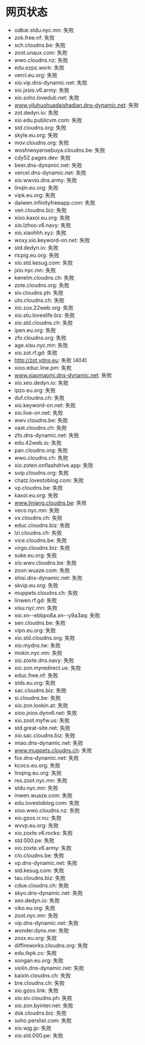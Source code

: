 # 网页状态
- odbar.stdu.nyc.mn: 失败
- zok.free.nf: 失败
- sch.cloudns.be: 失败
- zoot.unaux.com: 失败
- wwo.cloudns.nz: 失败
- edu.ezpz.work: 失败
- vercl.eu.org: 失败
- xio.vip.dns-dynamic.net: 失败
- xio.jxsio.v6.army: 失败
- xio.soho.lovedub.net: 失败
- www.yiluhuohuadaishadian.dns-dynamic.net: 失败
- zot.dedyn.io: 失败
- xio.edu.publicvm.com: 失败
- std.cloudns.org: 失败
- skyle.eu.org: 失败
- mov.cloudns.org: 失败
- woshiwoyansebuya.cloudns.be: 失败
- cdy52.pages.dev: 失败
- beer.dns-dynamic.net: 失败
- vercel.dns-dynamic.net: 失败
- xio.wwvio.dns.army: 失败
- linqin.eu.org: 失败
- vipk.eu.org: 失败
- daiwen.infinityfreeapp.com: 失败
- ven.cloudns.biz: 失败
- xioo.kaxoi.eu.org: 失败
- xio.lzhoo.v6.navy: 失败
- xio.xiaohhh.xyz: 失败
- woxy.xio.keyword-on.net: 失败
- std.dedyn.io: 失败
- ricpig.eu.org: 失败
- xio.std.kesug.com: 失败
- jxio.nyc.mn: 失败
- kenelm.cloudns.ch: 失败
- zote.cloudns.org: 失败
- siv.cloudns.ph: 失败
- uto.cloudns.ch: 失败
- xio.zos.22web.org: 失败
- xio.stu.loveslife.biz: 失败
- xio.std.cloudns.ch: 失败
- ipen.eu.org: 失败
- zfo.cloudns.org: 失败
- age.xisu.nyc.mn: 失败
- xio.zot.rf.gd: 失败
- http://zot.ydns.eu: 失败 (404)
- xioo.educ.line.pm: 失败
- www.xiaomaomi.dns-dynamic.net: 失败
- xio.xeo.dedyn.io: 失败
- ipzo.eu.org: 失败
- duf.cloudns.ch: 失败
- xio.keyword-on.net: 失败
- xio.live-on.net: 失败
- wwv.cloudns.be: 失败
- vast.cloudns.ch: 失败
- zfo.dns-dynamic.net: 失败
- edu.42web.io: 失败
- pan.cloudns.org: 失败
- wwo.cloudns.ch: 失败
- xio.zoten.onflashdrive.app: 失败
- svip.cloudns.org: 失败
- chatz.lovestoblog.com: 失败
- vp.cloudns.be: 失败
- kaxoi.eu.org: 失败
- www.liniang.cloudns.be: 失败
- veco.nyc.mn: 失败
- vx.cloudns.ch: 失败
- educ.cloudns.biz: 失败
- lzi.cloudns.ch: 失败
- vice.cloudns.be: 失败
- virgo.cloudns.biz: 失败
- suke.eu.org: 失败
- xio.wwv.cloudns.be: 失败
- zoon.wuaze.com: 失败
- shisi.dns-dynamic.net: 失败
- skvip.eu.org: 失败
- muppets.cloudns.ch: 失败
- linwen.rf.gd: 失败
- xisu.nyc.mn: 失败
- xio.xn--ebbpo8a.xn--y9a3aq: 失败
- sen.cloudns.be: 失败
- vipn.eu.org: 失败
- xio.std.cloudns.org: 失败
- xio.mydns.tw: 失败
- mokin.nyc.mn: 失败
- xio.zoxte.dns.navy: 失败
- xio.zon.myredirect.us: 失败
- educ.free.nf: 失败
- stds.eu.org: 失败
- sac.cloudns.biz: 失败
- si.cloudns.be: 失败
- xio.zon.lookin.at: 失败
- xioo.jxios.dynv6.net: 失败
- xio.zoot.myfw.us: 失败
- std.great-site.net: 失败
- xio.sac.cloudns.biz: 失败
- miao.dns-dynamic.net: 失败
- www.muppets.cloudns.ch: 失败
- fox.dns-dynamic.net: 失败
- kcoco.eu.org: 失败
- linqing.eu.org: 失败
- res.zoot.nyc.mn: 失败
- stdu.nyc.mn: 失败
- inwen.wuaze.com: 失败
- edu.lovestoblog.com: 失败
- xioo.wwo.cloudns.nz: 失败
- xio.gzos.rr.nu: 失败
- wvvp.eu.org: 失败
- xio.zoxte.v6.rocks: 失败
- std.000.pe: 失败
- xio.zoxte.v6.army: 失败
- clo.cloudns.be: 失败
- vp.dns-dynamic.net: 失败
- std.kesug.com: 失败
- tau.cloudns.biz: 失败
- cdue.cloudns.ch: 失败
- skyo.dns-dynamic.net: 失败
- xeo.dedyn.io: 失败
- viko.eu.org: 失败
- zoot.nyc.mn: 失败
- vip.dns-dynamic.net: 失败
- wonder.dynx.me: 失败
- zosx.eu.org: 失败
- diffireworks.cloudns.org: 失败
- edu.tkpk.cc: 失败
- xongan.eu.org: 失败
- xiolin.dns-dynamic.net: 失败
- kaixin.cloudns.ch: 失败
- bre.cloudns.ch: 失败
- xio.gzos.link: 失败
- xio.siv.cloudns.ph: 失败
- xio.zon.byinter.net: 失败
- dsk.cloudns.biz: 失败
- soho.perslist.com: 失败
- xio.wjg.jp: 失败
- xio.std.000.pe: 失败
